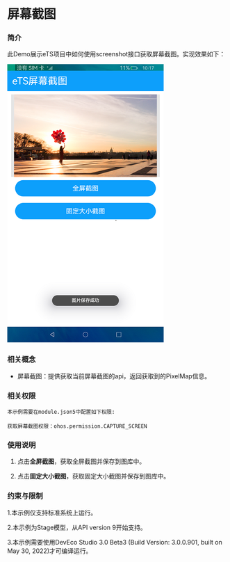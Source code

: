 # 屏幕截图

### 简介

 此Demo展示eTS项目中如何使用screenshot接口获取屏幕截图。实现效果如下：

![image](screenshots/device/image.png)

### 相关概念

-  屏幕截图：提供获取当前屏幕截图的api，返回获取到的PixelMap信息。

### 相关权限

```
本示例需要在module.json5中配置如下权限:

获取屏幕截图权限：ohos.permission.CAPTURE_SCREEN
```

### 使用说明

1. 点击**全屏截图**，获取全屏截图并保存到图库中。

2. 点击**固定大小截图**，获取固定大小截图并保存到图库中。

### 约束与限制

1.本示例仅支持标准系统上运行。

2.本示例为Stage模型，从API version 9开始支持。

3.本示例需要使用DevEco Studio 3.0 Beta3 (Build Version: 3.0.0.901, built on May 30, 2022)才可编译运行。